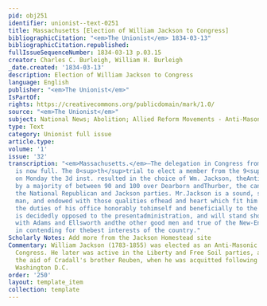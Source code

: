 ```yaml
---
pid: obj251
identifier: unionist--text-0251
title: Massachusetts [Election of William Jackson to Congress]
bibliographicCitation: "<em>The Unionist</em> 1834-03-13"
bibliographicCitation.republished: 
fullIssueSequenceNumber: 1834-03-13 p.03.15
creator: Charles C. Burleigh, William H. Burleigh
_date.created: '1834-03-13'
description: Election of William Jackson to Congress
language: English
publisher: "<em>The Unionist</em>"
IsPartOf: 
rights: https://creativecommons.org/publicdomain/mark/1.0/
source: "<em>The Unionist</em>"
subject: National News; Abolition; Allied Reform Movements - Anti-Masonry
type: Text
category: Unionist full issue
article.type: 
volume: '1'
issue: '32'
transcription: "<em>Massachusetts.</em>—The delegation in Congress from that State
  is now full. The 8<sup>th</sup>trial to elect a member from the 9<sup>th</sup>District
  on Monday the 3d inst. resulted in the choice of Wm. Jackson, theAntimasonic candidate,
  by a majority of between 90 and 100 over Dearborn andThurber, the candidates of
  the National Republican and Jackson parties. Mr.Jackson is a sound, sensible, upright
  man, and endowed with those qualities ofhead and heart which fit him to discharge
  the duties of his office honorably tohimself and beneficially to the country. He
  is decidedly opposed to the presentadministration, and will stand shoulder to shoulder
  with Adams and Ellsworth andthe other good men and true of the New-England delegation,
  in contending for thebest interests of the country."
Scholarly Notes: Add more from the Jackson Homestead site
Commentary: William Jackson (1783-1855) was elected as an Anti-Masonic candidate to
  Congress. He later was active in the Liberty and Free Soil parties, and came to
  the aid of Cradall's brother Reuben, when he was acquitted following a trial in
  Washington D.C.
order: '250'
layout: template_item
collection: template
---
```

